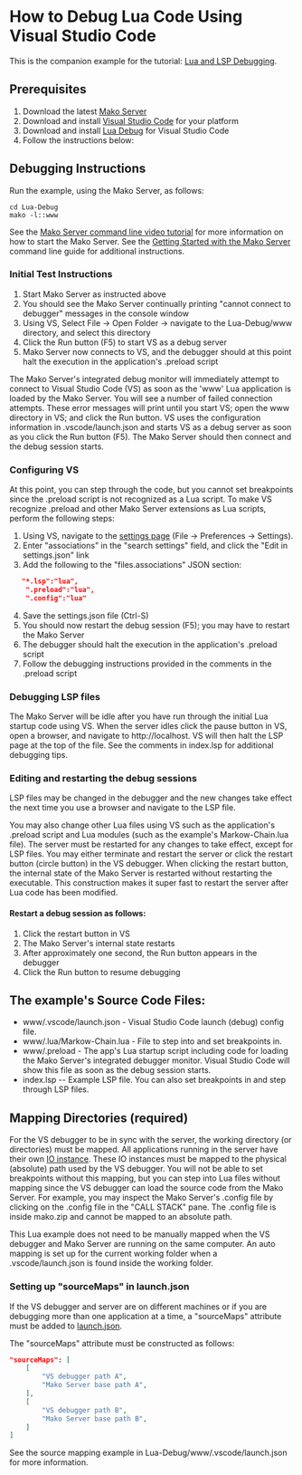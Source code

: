 # How to Debug Lua Code Using Visual Studio Code

This is the companion example for the tutorial:
[Lua and LSP Debugging](https://makoserver.net/articles/Lua-and-LSP-Debugging).

## Prerequisites

1. Download the latest [Mako Server](https://makoserver.net/download/overview/)
2. Download and install [Visual Studio Code](https://code.visualstudio.com/) for your platform
3. Download and install [Lua Debug](https://marketplace.visualstudio.com/items?itemName=actboy168.lua-debug) for Visual Studio Code
4. Follow the instructions below:

## Debugging Instructions

Run the example, using the Mako Server, as follows:

``` shell
cd Lua-Debug
mako -l::www
```

See the
[Mako Server command line video tutorial](https://youtu.be/vwQ52ZC5RRg)
for more information on how to start the Mako Server. See the
[Getting Started with the Mako Server](https://makoserver.net/documentation/getting-started/)
command line guide for additional instructions.

### Initial Test Instructions

1. Start Mako Server as instructed above
2. You should see the Mako Server continually printing "cannot
   connect to debugger" messages in the console window
3. Using VS, Select File -> Open Folder -> navigate to the
   Lua-Debug/www directory, and select this directory
4. Click the Run button (F5) to start VS as a debug server
5. Mako Server now connects to VS, and the debugger should at this
   point halt the execution in the application's .preload script

The Mako Server's integrated debug monitor will immediately attempt to
connect to Visual Studio Code (VS) as soon as the 'www' Lua
application is loaded by the Mako Server. You will see a number of
failed connection attempts. These error messages will print until
you start VS; open the www directory in VS; and click the Run
button. VS uses the configuration information in .vscode/launch.json
and starts VS as a debug server as soon as you click the Run button
(F5). The Mako Server should then connect and the debug session
starts.

### Configuring VS

At this point, you can step through the code, but you cannot set
breakpoints since the .preload script is not recognized as a Lua
script. To make VS recognize .preload and other Mako Server extensions
as Lua scripts, perform the following steps:

1. Using VS, navigate to the [settings page](https://code.visualstudio.com/docs/getstarted/settings) (File -> Preferences -> Settings).
2. Enter "associations" in the "search settings" field, and click the
   "Edit in settings.json" link
3. Add the following to the "files.associations" JSON section:
``` json
   "*.lsp":"lua",
    ".preload":"lua",
    ".config":"lua"
```
4. Save the settings.json file (Ctrl-S)
5.  You should now restart the debug session (F5); you may have to
    restart the Mako Server
6. The debugger should halt the execution in the application's
   .preload script
7. Follow the debugging instructions provided in the comments in the
   .preload script

### Debugging LSP files

The Mako Server will be idle after you have run through the initial
Lua startup code using VS. When the server idles click the pause
button in VS, open a browser, and navigate to http://localhost. VS
will then halt the LSP page at the top of the file. See the comments
in index.lsp for additional debugging tips.

### Editing and restarting the debug sessions

LSP files may be changed in the debugger and the new changes take
effect the next time you use a browser and navigate to the LSP file.

You may also change other Lua files using VS such as the application's
.preload script and Lua modules (such as the example's
Markow-Chain.lua file). The server must be restarted for any changes
to take effect, except for LSP files. You may either terminate and
restart the server or click the restart button (circle button) in the
VS debugger. When clicking the restart button, the internal state of
the Mako Server is restarted without restarting the executable. This
construction makes it super fast to restart the server after Lua code
has been modified.

#### Restart a debug session as follows:

1. Click the restart button in VS
2. The Mako Server's internal state restarts
3. After approximately one second, the Run button appears in the debugger
4. Click the Run button to resume debugging

## The example's Source Code Files:
* www/.vscode/launch.json - Visual Studio Code launch (debug) config file.
* www/.lua/Markow-Chain.lua  - File to step into and set breakpoints in.
* www/.preload - The app's Lua startup script including code for
  loading the Mako Server's integrated debugger monitor. Visual Studio
  Code will show this file as soon as the debug session starts.
* index.lsp -- Example LSP file. You can also set breakpoints in and
  step through LSP files.

## Mapping Directories (required)

For the VS debugger to be in sync with the server, the working
directory (or directories) must be mapped. All applications running in
the server have their own
[IO instance](https://realtimelogic.com/ba/doc/?url=lua.html#ba_ioinfo).
These IO instances must be mapped to the physical (absolute) path used
by the VS debugger. You will not be able to set breakpoints without
this mapping, but you can step into Lua files without mapping since
the VS debugger can load the source code from the Mako Server. For
example, you may inspect the Mako Server's .config file by clicking on
the .config file in the "CALL STACK" pane. The .config file is inside
mako.zip and cannot be mapped to an absolute path.

This Lua example does not need to be manually mapped when the VS
debugger and Mako Server are running on the same computer. An auto
mapping is set up for the current working folder when a
.vscode/launch.json is found inside the working folder.

### Setting up "sourceMaps" in launch.json

If the VS debugger and server are on different machines or if you are
debugging more than one application at a time, a "sourceMaps"
attribute must be added to
[launch.json](https://code.visualstudio.com/docs/editor/debugging#_launchjson-attributes).

The "sourceMaps" attribute must be constructed as follows:

``` json
"sourceMaps": [
    [
        "VS debugger path A",
        "Mako Server base path A",
    ],
    [
        "VS debugger path B",
        "Mako Server base path B",
    ]
]
```

See the source mapping example in Lua-Debug/www/.vscode/launch.json
for more information.
